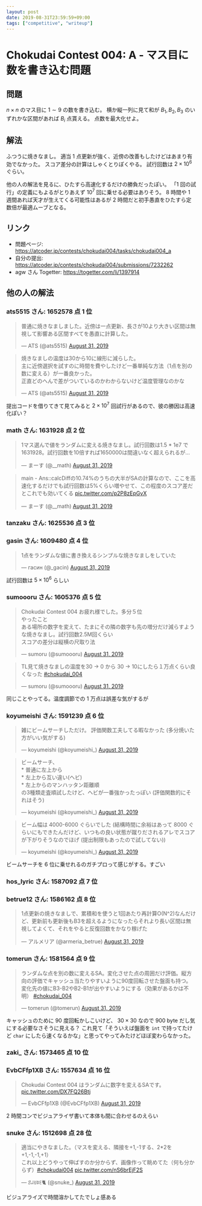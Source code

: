 ```yaml
---
layout: post
date: 2019-08-31T23:59:59+09:00
tags: ["competitive", "writeup"]
---
```


# Chokudai Contest 004: A - マス目に数を書き込む問題

## 問題

$n \times n$ のマス目に $1 \sim 9$ の数を書き込む。
横か縦一列に見て和が $B_1, B_2, B_3$ のいずれかな区間があれば $B_i$ 点貰える。
点数を最大化せよ。

## 解法

ふつうに焼きなまし。
適当 1 点更新が強く、近傍の改善もしたけどはあまり有効でなかった。
スコア差分の計算はしゃくとりぽくやる。
試行回数は $2 \times 10^6$ ぐらい。

他の人の解法を見るに、ひたすら高速化するだけの勝負だったぽい。
「$1$ 回の試行」の定義にもよるがとりあえず $10^7$ 回に乗せる必要はありそう。
$8$ 時間や $1$ 週間あれば天才が生えてくる可能性はあるが $2$ 時間だと初手愚直をひたすら定数倍が最適ムーブとなる。

## リンク

-   問題ページ: <https://atcoder.jp/contests/chokudai004/tasks/chokudai004_a>
-   自分の提出: <https://atcoder.jp/contests/chokudai004/submissions/7232262>
-   agw さん Togetter: <https://togetter.com/li/1397914>

## 他の人の解法

### ats5515 さん: 1652578 点 1 位

<blockquote class="twitter-tweet"><p lang="ja" dir="ltr">普通に焼きなましました。近傍は一点更新、長さが10より大きい区間は無視して影響ある区間すべてを愚直に計算した。</p>&mdash; ATS (@ats5515) <a href="https://twitter.com/ats5515/status/1167801247899897856?ref_src=twsrc%5Etfw">August 31, 2019</a></blockquote> <script async src="https://platform.twitter.com/widgets.js" charset="utf-8"></script>

<blockquote class="twitter-tweet" data-conversation="none"><p lang="ja" dir="ltr">焼きなましの温度は30から10に線形に減らした。<br>主に近傍選択を試すのに時間を費やしたけど一番単純な方法（1点を別の数に変える）が一番良かった。<br>正直どのへんで差がついているのかわからないけど温度管理なのかな</p>&mdash; ATS (@ats5515) <a href="https://twitter.com/ats5515/status/1167804182088183808?ref_src=twsrc%5Etfw">August 31, 2019</a></blockquote> <script async src="https://platform.twitter.com/widgets.js" charset="utf-8"></script>

提出コードを借りてきて見てみると $2 \times 10^7$ 回試行があるので、彼の勝因は高速化ぽい？

### math さん: 1631928 点 2 位

<blockquote class="twitter-tweet"><p lang="ja" dir="ltr">1マス選んで値をランダムに変える焼きなまし。試行回数は1.5 * 1e7 で 1631928。試行回数を10倍すれば1650000は間違いなく超えられるが…</p>&mdash; まーす (@__math) <a href="https://twitter.com/__math/status/1167799770590507009?ref_src=twsrc%5Etfw">August 31, 2019</a></blockquote> <script async src="https://platform.twitter.com/widgets.js" charset="utf-8"></script>

<blockquote class="twitter-tweet"><p lang="ja" dir="ltr">main - Ans::calcDiffの10.74%のうちの大半がSAの計算なので、ここを高速化するだけでも試行回数は5%くらい増やせて、この程度のスコア差だとこれでも効いてくる <a href="https://t.co/p2P8zEpGvX">pic.twitter.com/p2P8zEpGvX</a></p>&mdash; まーす (@__math) <a href="https://twitter.com/__math/status/1167801282498711552?ref_src=twsrc%5Etfw">August 31, 2019</a></blockquote> <script async src="https://platform.twitter.com/widgets.js" charset="utf-8"></script>

### tanzaku さん: 1625536 点 3 位

### gasin さん: 1609480 点 4 位

<blockquote class="twitter-tweet"><p lang="ja" dir="ltr">1点をランダムな値に書き換えるシンプルな焼きなましをしていた</p>&mdash; гасин (@_gacin) <a href="https://twitter.com/_gacin/status/1167799690030534656?ref_src=twsrc%5Etfw">August 31, 2019</a></blockquote> <script async src="https://platform.twitter.com/widgets.js" charset="utf-8"></script>

試行回数は $5 \times 10^6$ らしい

### sumoooru さん: 1605376 点 5 位

<blockquote class="twitter-tweet"><p lang="ja" dir="ltr">Chokudai Contest 004 お疲れ様でした。多分５位<br>やったこと<br>ある場所の数字を変えて、たまにその隣の数字も先の増分だけ減らすような焼きなまし。試行回数2.5M回くらい<br>スコアの差分は縦横の尺取り法</p>&mdash; sumoru (@sumoooru) <a href="https://twitter.com/sumoooru/status/1167801069746843648?ref_src=twsrc%5Etfw">August 31, 2019</a></blockquote> <script async src="https://platform.twitter.com/widgets.js" charset="utf-8"></script>

<blockquote class="twitter-tweet"><p lang="ja" dir="ltr">TL見て焼きなましの温度を30 -&gt; 0 から 30 -&gt; 10にしたら１万点くらい良くなった <a href="https://twitter.com/hashtag/chokudai_004?src=hash&amp;ref_src=twsrc%5Etfw">#chokudai_004</a></p>&mdash; sumoru (@sumoooru) <a href="https://twitter.com/sumoooru/status/1167805884061249537?ref_src=twsrc%5Etfw">August 31, 2019</a></blockquote> <script async src="https://platform.twitter.com/widgets.js" charset="utf-8"></script>

同じことやってる。温度調節での 1 万点は誤差な気がするが

### koyumeishi さん: 1591239 点 6 位

<blockquote class="twitter-tweet"><p lang="ja" dir="ltr">雑にビームサーチしただけ。 評価関数工夫してる暇なかった (多分焼いた方がいい気がする)</p>&mdash; koyumeishi (@koyumeishi_) <a href="https://twitter.com/koyumeishi_/status/1167799572321595392?ref_src=twsrc%5Etfw">August 31, 2019</a></blockquote> <script async src="https://platform.twitter.com/widgets.js" charset="utf-8"></script>

<blockquote class="twitter-tweet"><p lang="ja" dir="ltr">ビームサーチ、<br>* 普通に左上から<br>* 左上から互い違い(ヘビ)<br>* 左上からのマンハッタン距離順<br>の3種類走査順試したけど、ヘビが一番強かったっぽい (評価関数的にそれはそう)</p>&mdash; koyumeishi (@koyumeishi_) <a href="https://twitter.com/koyumeishi_/status/1167803607112024069?ref_src=twsrc%5Etfw">August 31, 2019</a></blockquote> <script async src="https://platform.twitter.com/widgets.js" charset="utf-8"></script>

<blockquote class="twitter-tweet" data-conversation="none"><p lang="ja" dir="ltr">ビーム幅は 4000-6000 ぐらいでした (結構時間に余裕はあって 8000 ぐらいにもできたんだけど、いつもの良い状態が蹴りだされるアレでスコアが下がりそうなのでほげ (提出制限もあったので試してない))</p>&mdash; koyumeishi (@koyumeishi_) <a href="https://twitter.com/koyumeishi_/status/1167807546108735488?ref_src=twsrc%5Etfw">August 31, 2019</a></blockquote> <script async src="https://platform.twitter.com/widgets.js" charset="utf-8"></script>

ビームサーチを 6 位に乗せれるのガチプロって感じがする。すごい

### hos_lyric  さん: 1587092 点 7 位

### betrue12 さん: 1586162 点 8 位

<blockquote class="twitter-tweet"><p lang="ja" dir="ltr">1点更新の焼きなましで、累積和を使うと1回あたり再計算O(N^2)なんだけど、更新前も更新後もB3を超えるようになったらそれより長い区間は無視してよくて、それをやると反復回数をかなり稼げた</p>&mdash; アルメリア (@armeria_betrue) <a href="https://twitter.com/armeria_betrue/status/1167800464726867969?ref_src=twsrc%5Etfw">August 31, 2019</a></blockquote> <script async src="https://platform.twitter.com/widgets.js" charset="utf-8"></script>

### tomerun さん: 1581564 点 9 位

<blockquote class="twitter-tweet"><p lang="ja" dir="ltr">ランダムな点を別の数に変えるSA。変化させた点の周囲だけ評価。縦方向の評価でキャッシュ当たりやすいように90度回転させた盤面も持つ。変化先の値にB3-B2やB2-B1が出やすいようにする（効果があるかは不明） <a href="https://twitter.com/hashtag/chokudai_004?src=hash&amp;ref_src=twsrc%5Etfw">#chokudai_004</a></p>&mdash; tomerun (@tomerun) <a href="https://twitter.com/tomerun/status/1167800785045864449?ref_src=twsrc%5Etfw">August 31, 2019</a></blockquote> <script async src="https://platform.twitter.com/widgets.js" charset="utf-8"></script>

キャッシュのために $90$ 度回転かしこいけど、 $30 \times 30$ なので $900$ byte だし気にする必要なさそうに見える？
これ見て「そういえば盤面を `int` で持ってたけど `char` にしたら速くなるかな」と思ってやってみたけどほぼ変わらなかった。

### zaki_ さん: 1573465 点 10 位


### EvbCFfp1XB さん: 1557634 点 16 位

<blockquote class="twitter-tweet"><p lang="ja" dir="ltr">Chokudai Contest 004 はランダムに数字を変えるSAです。 <a href="https://t.co/DX7FQ26Btj">pic.twitter.com/DX7FQ26Btj</a></p>&mdash; EvbCFfp1XB (@EvbCFfp1XB) <a href="https://twitter.com/EvbCFfp1XB/status/1167803180844896257?ref_src=twsrc%5Etfw">August 31, 2019</a></blockquote> <script async src="https://platform.twitter.com/widgets.js" charset="utf-8"></script>

$2$ 時間コンでビジュアライザ書いて本体も間に合わせるのえらい

### snuke さん: 1512698 点 28 位

<blockquote class="twitter-tweet"><p lang="ja" dir="ltr">適当にやきなました。（マスを変える、隣接を+1,-1する、2*2を+1,-1,-1,+1）<br>これ以上どうやって伸ばすのか分からず、画像作って眺めてた（何も分からず）<a href="https://twitter.com/hashtag/chokudai004?src=hash&amp;ref_src=twsrc%5Etfw">#chokudai004</a> <a href="https://t.co/nS6brEjF2S">pic.twitter.com/nS6brEjF2S</a></p>&mdash; ꑄ꒖ꐇꌅꏂ🐈 (@snuke_) <a href="https://twitter.com/snuke_/status/1167799892422451200?ref_src=twsrc%5Etfw">August 31, 2019</a></blockquote> <script async src="https://platform.twitter.com/widgets.js" charset="utf-8"></script>

ビジュアライズで時間溶かしてたでしょ感ある
